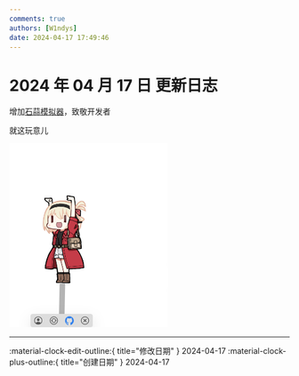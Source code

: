 ```yaml
---
comments: true
authors: [W1ndys]
date: 2024-04-17 17:49:46
---
```


# 2024 年 04 月 17 日 更新日志

增加[石蒜模拟器](https://github.com/dsrkafuu/sakana-widget#/)，致敬开发者

<!-- more -->

就这玩意儿

![石蒜](image.png)

---

:material-clock-edit-outline:{ title="修改日期" } 2024-04-17
:material-clock-plus-outline:{ title="创建日期" } 2024-04-17
